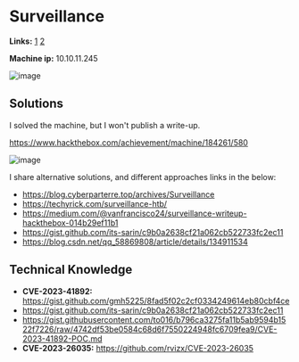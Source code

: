 # Surveillance

**Links:** [1](https://www.hackthebox.com/machines/surveillance)  [2](https://app.hackthebox.com/machines/Surveillance)

**Machine ip:** 10.10.11.245

![image](https://github.com/h4md153v63n/CTFs/assets/5091265/839bed26-e317-440a-a792-82d876a7ec13)


## Solutions
I solved the machine, but I won't publish a write-up. 

https://www.hackthebox.com/achievement/machine/184261/580

![image](https://github.com/h4md153v63n/CTFs/assets/5091265/7b78467a-fc8e-423d-93c7-fa8227c85657)

I share alternative solutions, and different approaches links in the below:
+ https://blog.cyberparterre.top/archives/Surveillance
+ https://techyrick.com/surveillance-htb/
+ https://medium.com/@vanfrancisco24/surveillance-writeup-hackthebox-014b29ef11b1
+ https://gist.github.com/its-sarin/c9b0a2638cf21a062cb522733fc2ec11
+ https://blog.csdn.net/qq_58869808/article/details/134911534


## Technical Knowledge
+ **CVE-2023-41892:** https://gist.github.com/gmh5225/8fad5f02c2cf0334249614eb80cbf4ce
+ https://gist.github.com/its-sarin/c9b0a2638cf21a062cb522733fc2ec11
+ https://gist.githubusercontent.com/to016/b796ca3275fa11b5ab9594b1522f7226/raw/4742df53be0584c68d6f7550224948fc6709fea9/CVE-2023-41892-POC.md
+ **CVE-2023-26035:** https://github.com/rvizx/CVE-2023-26035
